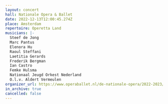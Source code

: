 ```yaml
---
layout: concert
hall: Nationale Opera & Ballet
date: 2022-12-13T12:00:45.274Z
place: Amsterdam
repertoire: Operetta Land
musicians: |-
  Steef de Jong 
  Marc Pantus 
  Elenora Hu
  Raoul Steffani
  Laetitia Gerards
  Frederik Bergman
  Ian Castro
  Femke Hulsma
  Nationaal Jeugd Orkest Nederland 
  O.l.v. Aldert Vermeulen
organizer_url: https://www.operaballet.nl/de-nationale-opera/2022-2023/operetta-land
in_archive: true
cancelled: false
---
```

